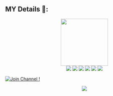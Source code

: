 ## MY Details 👤:

<p align="middle">
<img src="https://telegra.ph/file/d2f7059a51ef1671cf6d7.jpg" width="150" height="150"><br>
<img src="https://badgen.net/badge/Nᴀᴍᴇ/Yukawa-Beats/FF33FF?icon=awesome&labelColor=0080FF"></a>
<img src="https://badgen.net/badge/Sᴋɪʟʟs/NO/purple?icon=terminal&labelColor=red"></a>
<a href="https://telegram.dog/ybdemochannel"><img src="https://img.shields.io/badge/Tᴇʟᴇɢʀᴀᴍ-Lɪɴᴋ-blue.svg?logo=telegram"></a>
<a href="https://github.com/Yukawa-Beats"><img src="https://badgen.net/badge/Fᴏʟʟᴏᴡ%20Oɴ%20/Gɪᴛʜᴜʙ/80FF00?icon=github&labelColor=black"></a>
<a href="https://www.youtube.com/channel/UCnI4WI9dFLez9GmMi54EyEA"><img src="https://img.shields.io/badge/Yᴏᴜᴛᴜʙᴇ-Cʜᴀɴɴᴇʟ-FF3333.svg?logo=youtube&logoColor=FF3333"></a>
<a href="https://Instagram.com/yukawa_beats"><img src="https://badgen.net/badge/Fᴏʟʟᴏᴡ%20Oɴ%20/Iɴsᴛᴀɢʀᴀᴍ/80FF00?icon=Instagram&labelColor=black"></a>
<p align="left">
</p>                                                           

[![Join Channel !](https://badgen.net/badge/🔊%20Jᴏɪɴ%20/Cʜᴀɴɴᴇʟ/Black)](https://telegram.dog/ybdemochannel)

<p align="center">
  <a href="https://www.python.org">
    <img src="http://ForTheBadge.com/images/badges/made-with-python.svg">
  </a>
</p>
